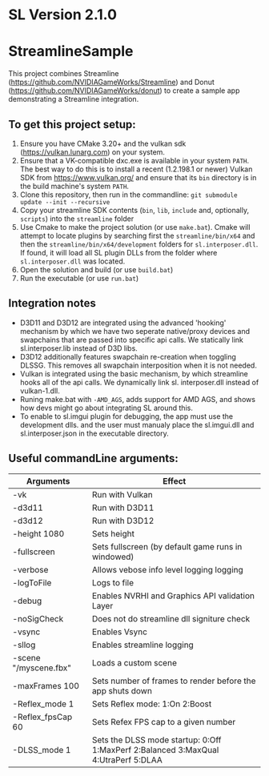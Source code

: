 # SL Version 2.1.0

# StreamlineSample

This project combines Streamline (https://github.com/NVIDIAGameWorks/Streamline) and Donut (https://github.com/NVIDIAGameWorks/donut) to create a sample app demonstrating a Streamline integration.


## To get this project setup:
1. Ensure you have CMake 3.20+ and the vulkan sdk (https://vulkan.lunarg.com) on your system.
2. Ensure that a VK-compatible dxc.exe is available in your system `PATH`.  The best way to do this is to install a recent (1.2.198.1 or newer) Vulkan SDK from https://www.vulkan.org/ and ensure that its `bin` directory is in the build machine's system `PATH`.
3. Clone this repository, then run in the commandline: `git submodule update --init --recursive`
4. Copy your streamline SDK contents (`bin`, `lib`, `include` and, optionally, `scripts`) into the `streamline` folder
5. Use Cmake to make the project solution (or use `make.bat`). Cmake will attempt to locate plugins by searching first the `streamline/bin/x64` and then the `streamline/bin/x64/development` folders for `sl.interposer.dll`. If found, it will load all SL plugin DLLs from the folder where `sl.interposer.dll` was located.
6. Open the solution and build (or use `build.bat`)
7. Run the executable (or use `run.bat`)


## Integration notes
- D3D11 and D3D12 are integrated using the advanced 'hooking' mechanism by which we have two seperate native/proxy devices and swapchains that are passed into specific api calls. We statically link sl.interposer.lib instead of D3D libs.
- D3D12 additionally features swapchain re-creation when toggling DLSSG. This removes all swapchain interposition when it is not needed.
- Vulkan is integrated using the basic mechanism, by which streamline hooks all of the api calls. We dynamically link sl.
interposer.dll instead of vulkan-1.dll. 
- Runing make.bat with `-AMD_AGS`, adds support for AMD AGS, and shows how devs might go about integrating SL around this. 
- To enable to sl.imgui plugin for debugging, the app must use the development dlls. and the user must manualy place the sl.imgui.dll and sl.interposer.json in the executable directory.

## Useful commandLine arguments: 
Arguments                                                                                 | Effect
---                                                                                       | ---
-vk                                                                                       | Run with Vulkan
-d3d11                                                                                    | Run with D3D11
-d3d12                                                                                    | Run with D3D12
-height 1080                                                                              | Sets height
-fullscreen                                                                               | Sets fullscreen (by default game runs in windowed)
-verbose                                                                                  | Allows vebose info level logging logging
-logToFile                                                                                | Logs to file
-debug                                                                                    | Enables NVRHI and Graphics API validation Layer
-noSigCheck                                                                               | Does not do streamline dll signiture check 
-vsync                                                                                    | Enables Vsync
-sllog                                                                                    | Enables streamline logging
-scene "/myscene.fbx"                                                                     | Loads a custom scene
-maxFrames 100                                                                            | Sets number of frames to render before the app shuts down
-Reflex_mode 1                                                                            | Sets Reflex mode: 1:On 2:Boost
-Reflex_fpsCap 60                                                                         | Sets Refex FPS cap to a given number
-DLSS_mode 1                                                                              | Sets the DLSS mode startup: 0:Off 1:MaxPerf 2:Balanced 3:MaxQual 4:UtraPerf 5:DLAA

